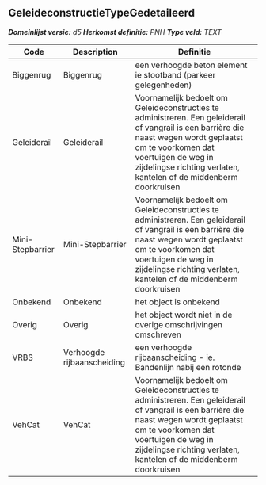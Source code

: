 ﻿## GeleideconstructieTypeGedetaileerd

*__Domeinlijst versie:__ d5*
*__Herkomst definitie:__ PNH*
*__Type veld:__ TEXT*

|__Code__ |__Description__ |__Definitie__	|
|	---	|	---	|   ---	| 
| Biggenrug | Biggenrug | een verhoogde beton element ie stootband (parkeer gelegenheden) |
| Geleiderail | Geleiderail | Voornamelijk bedoelt om Geleideconstructies te administreren. Een geleiderail of vangrail is een barrière die naast wegen wordt geplaatst om te voorkomen dat voertuigen de weg in zijdelingse richting verlaten, kantelen of de middenberm doorkruisen |
| Mini-Stepbarrier | Mini-Stepbarrier | Voornamelijk bedoelt om Geleideconstructies te administreren. Een geleiderail of vangrail is een barrière die naast wegen wordt geplaatst om te voorkomen dat voertuigen de weg in zijdelingse richting verlaten, kantelen of de middenberm doorkruisen |
| Onbekend | Onbekend | het object is onbekend |
| Overig | Overig | het object wordt niet in de overige omschrijvingen omschreven |
| VRBS | Verhoogde rijbaanscheiding | een verhoogde rijbaanscheiding - ie. Bandenlijn nabij een rotonde |
| VehCat | VehCat | Voornamelijk bedoelt om Geleideconstructies te administreren. Een geleiderail of vangrail is een barrière die naast wegen wordt geplaatst om te voorkomen dat voertuigen de weg in zijdelingse richting verlaten, kantelen of de middenberm doorkruisen |
